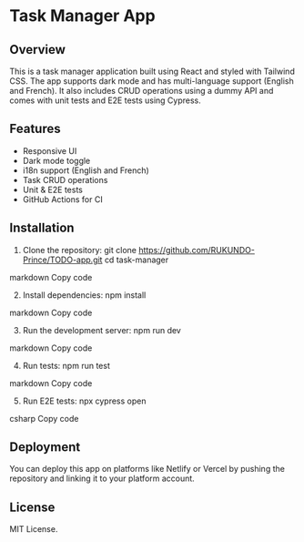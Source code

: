 # Task Manager App

## Overview
This is a task manager application built using React and styled with Tailwind CSS. The app supports dark mode and has multi-language support (English and French). It also includes CRUD operations using a dummy API and comes with unit tests and E2E tests using Cypress.

## Features
- Responsive UI
- Dark mode toggle
- i18n support (English and French)
- Task CRUD operations
- Unit & E2E tests
- GitHub Actions for CI

## Installation

1. Clone the repository:
git clone https://github.com/RUKUNDO-Prince/TODO-app.git cd task-manager

markdown
Copy code

2. Install dependencies:
npm install

markdown
Copy code

3. Run the development server:
npm run dev

markdown
Copy code

4. Run tests:
npm run test

markdown
Copy code

5. Run E2E tests:
npx cypress open

csharp
Copy code

## Deployment
You can deploy this app on platforms like Netlify or Vercel by pushing the repository and linking it to your platform account.

## License
MIT License.